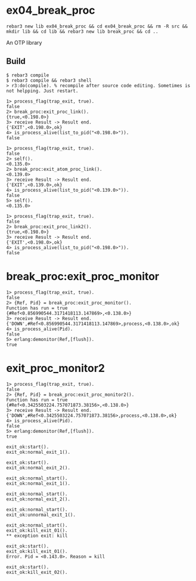 ex04_break_proc
=====
```
rebar3 new lib ex04_break_proc && cd ex04_break_proc && rm -R src && mkdir lib && cd lib && rebar3 new lib break_proc && cd ..
```
An OTP library

Build
-----

    $ rebar3 compile
    $ rebar3 compile && rebar3 shell
	> r3:do(compile). % recompile after source code editing. Sometimes is not helpping. Just restart.	

```
1> process_flag(trap_exit, true).
false
2> break_proc:exit_proc_link().
{true,<0.198.0>}
3> receive Result -> Result end.
{'EXIT',<0.198.0>,ok}
4> is_process_alive(list_to_pid("<0.198.0>")).
false
```

```
1> process_flag(trap_exit, true).
false
2> self().
<0.135.0>
2> break_proc:exit_atom_proc_link().
<0.139.0>
3> receive Result -> Result end.
{'EXIT',<0.139.0>,ok}
4> is_process_alive(list_to_pid("<0.139.0>")).
false
5> self().
<0.135.0>
```

```
1> process_flag(trap_exit, true).
false
2> break_proc:exit_proc_link2().
{true,<0.198.0>}
3> receive Result -> Result end.
{'EXIT',<0.198.0>,ok}
4> is_process_alive(list_to_pid("<0.198.0>")).
false
```

break_proc:exit_proc_monitor
==========
```
1> process_flag(trap_exit, true).
false
2> {Ref, Pid} = break_proc:exit_proc_monitor().
Function has run = true
{#Ref<0.856990544.3171418113.147869>,<0.138.0>}
3> receive Result -> Result end.
{'DOWN',#Ref<0.856990544.3171418113.147869>,process,<0.138.0>,ok}
4> is_process_alive(Pid).
false
5> erlang:demonitor(Ref,[flush]).
true
```
exit_proc_monitor2
==========
```
1> process_flag(trap_exit, true).
false
2> {Ref, Pid} = break_proc:exit_proc_monitor2().
Function has run = true
{#Ref<0.3425503224.757071873.38156>,<0.138.0>}
3> receive Result -> Result end.
{'DOWN',#Ref<0.3425503224.757071873.38156>,process,<0.138.0>,ok}
4> is_process_alive(Pid).
false
5> erlang:demonitor(Ref,[flush]).
true
```

```
exit_ok:start().
exit_ok:normal_exit_1().

exit_ok:start().
exit_ok:normal_exit_2().

exit_ok:normal_start().
exit_ok:normal_exit_1().

exit_ok:normal_start().
exit_ok:normal_exit_2().

exit_ok:normal_start().
exit_ok:unnormal_exit_1().

exit_ok:normal_start().
exit_ok:kill_exit_01().
** exception exit: kill

exit_ok:start().
exit_ok:kill_exit_01().
Error. Pid = <0.143.0>. Reason = kill

exit_ok:start().
exit_ok:kill_exit_02().
```

